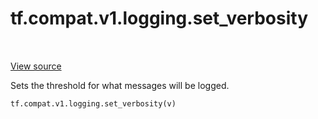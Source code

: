 <div itemscope itemtype="http://developers.google.com/ReferenceObject">
<meta itemprop="name" content="tf.compat.v1.logging.set_verbosity" />
<meta itemprop="path" content="Stable" />
</div>

# tf.compat.v1.logging.set_verbosity

<!-- Insert buttons -->

<table class="tfo-notebook-buttons tfo-api" align="left">
</table>

<a target="_blank" href="/code/stable/tensorflow/python/platform/tf_logging.py">View source</a>



<!-- Start diff -->
Sets the threshold for what messages will be logged.

``` python
tf.compat.v1.logging.set_verbosity(v)
```



<!-- Placeholder for "Used in" -->
